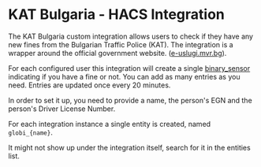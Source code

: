 # KAT Bulgaria - HACS Integration

The KAT Bulgaria custom integration allows users to check if they have any new fines from the Bulgarian Traffic Police (KAT).
The integration is a wrapper around the official government website.
([e-uslugi.mvr.bg](https://e-uslugi.mvr.bg/services/kat-obligations)).

For each configured user this integration will create a single [binary_sensor](/integrations/binary_sensor) indicating if you have a fine or not. You can add as many entries as you need. Entries are updated once every 20 minutes.

In order to set it up, you need to provide a name, the person's EGN and the person's Driver License Number.

For each integration instance a single entity is created, named `globi_{name}`.

It might not show up under the integration itself, search for it in the entities list.
